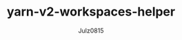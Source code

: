 ---
layout: post
repolink: "https://github.com/julz0815/yarnv2-workspaces-helper"
title: "yarn-v2-workspaces-helper"
description: "Creates `yarn.lock` files for each workspace to make the whole project scannable with Veracode's SCA solution. this is specifically for yarn version 2 and lower"
author: "Julz0815"
author-link: "https://github.com/julz0815/"
content-type: "software_composition_analysis"
repo: "github"
repo_title: "yarn-v2-workspaces-helper"
---